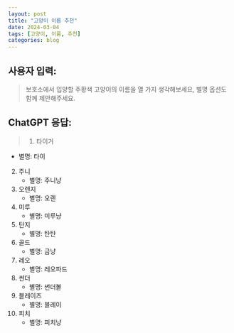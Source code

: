 ```yaml
---
layout: post
title: "고양이 이름 추천"
date: 2024-03-04
tags: [고양이, 이름, 추천]
categories: blog
---
```


## 사용자 입력:
> 보호소에서 입양할 주황색 고양이의 이름을 열 가지 생각해보세요, 별명 옵션도 함께 제안해주세요.

## ChatGPT 응답:
> 1. 타이거
   - 별명: 타이
2. 주니
   - 별명: 주니냥
3. 오렌지
   - 별명: 오렌
4. 미루
   - 별명: 미루냥
5. 탄지
   - 별명: 탄탄
6. 골드
   - 별명: 금냥
7. 레오
   - 별명: 레오파드
8. 썬더
   - 별명: 썬더볼
9. 블레이즈
   - 별명: 블레이
10. 피치
    - 별명: 피치냥

